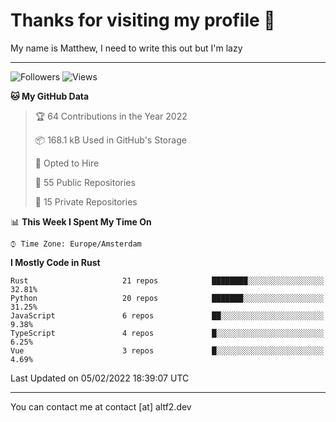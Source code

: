 # Thanks for visiting my profile 👋
My name is Matthew, I need to write this out but I'm lazy

---
![Followers](https://img.shields.io/github/followers/AltF02?style=social)
![Views](https://komarev.com/ghpvc/?username=DankDumpster&style=flat-square&color=green)
<!--START_SECTION:waka-->
**🐱 My GitHub Data** 

> 🏆 64 Contributions in the Year 2022
 > 
> 📦 168.1 kB Used in GitHub's Storage 
 > 
> 💼 Opted to Hire
 > 
> 📜 55 Public Repositories 
 > 
> 🔑 15 Private Repositories  
 > 
📊 **This Week I Spent My Time On** 

```text
⌚︎ Time Zone: Europe/Amsterdam

```

**I Mostly Code in Rust** 

```text
Rust                     21 repos            ████████░░░░░░░░░░░░░░░░░   32.81% 
Python                   20 repos            ███████░░░░░░░░░░░░░░░░░░   31.25% 
JavaScript               6 repos             ██░░░░░░░░░░░░░░░░░░░░░░░   9.38% 
TypeScript               4 repos             █░░░░░░░░░░░░░░░░░░░░░░░░   6.25% 
Vue                      3 repos             █░░░░░░░░░░░░░░░░░░░░░░░░   4.69%

```



 Last Updated on 05/02/2022 18:39:07 UTC
<!--END_SECTION:waka-->
-------

You can contact me at contact [at] altf2.dev
